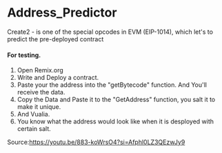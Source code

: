 # Address_Predictor
Create2 - is one of the special opcodes in EVM (EIP-1014), which let's to predict the pre-deployed contract

#### For testing.
1. Open Remix.org
2. Write and Deploy a contract.
3. Paste your the address into the "getBytecode" function. And You'll receive the data.
4. Copy the Data and Paste it to the "GetAddress" function, you salt it to make it unique.
5. And Vualia.
6. You know what the address would look like when it is desployed with certain salt.

Source:https://youtu.be/883-koWrsO4?si=Afphl0LZ3QEzwJy9

